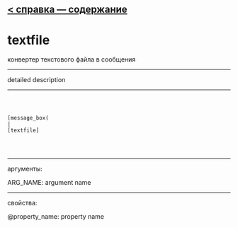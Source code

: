 [< справка — содержание](ceammc_lib.html)
---

# textfile


конвертер текстового файла в сообщения

---

detailed description
<br>


---


```



[message_box(                                 
|
[textfile]


            
```

---
аргументы:

ARG_NAME: argument name<br>

---
свойства:

@property_name: property name<br>

